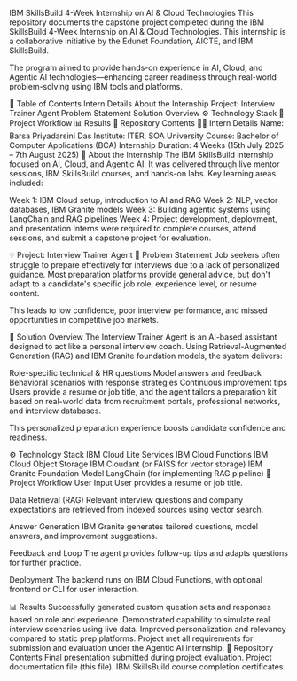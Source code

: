 IBM SkillsBuild 4-Week Internship on AI & Cloud Technologies
This repository documents the capstone project completed during the IBM SkillsBuild 4-Week Internship on AI & Cloud Technologies. This internship is a collaborative initiative by the Edunet Foundation, AICTE, and IBM SkillsBuild.

The program aimed to provide hands-on experience in AI, Cloud, and Agentic AI technologies—enhancing career readiness through real-world problem-solving using IBM tools and platforms.

📝 Table of Contents
Intern Details
About the Internship
Project: Interview Trainer Agent
Problem Statement
Solution Overview
⚙️ Technology Stack
🚀 Project Workflow
📊 Results
📁 Repository Contents
👨‍💻 Intern Details
Name: Barsa Priyadarsini Das
Institute: ITER, SOA University
Course: Bachelor of Computer Applications (BCA)
Internship Duration: 4 Weeks (15th July 2025 – 7th August 2025)
📖 About the Internship
The IBM SkillsBuild internship focused on AI, Cloud, and Agentic AI. It was delivered through live mentor sessions, IBM SkillsBuild courses, and hands-on labs. Key learning areas included:

Week 1: IBM Cloud setup, introduction to AI and RAG
Week 2: NLP, vector databases, IBM Granite models
Week 3: Building agentic systems using LangChain and RAG pipelines
Week 4: Project development, deployment, and presentation
Interns were required to complete courses, attend sessions, and submit a capstone project for evaluation.

💡 Project: Interview Trainer Agent
🔷 Problem Statement
Job seekers often struggle to prepare effectively for interviews due to a lack of personalized guidance. Most preparation platforms provide general advice, but don't adapt to a candidate's specific job role, experience level, or resume content.

This leads to low confidence, poor interview performance, and missed opportunities in competitive job markets.

🔷 Solution Overview
The Interview Trainer Agent is an AI-based assistant designed to act like a personal interview coach. Using Retrieval-Augmented Generation (RAG) and IBM Granite foundation models, the system delivers:

Role-specific technical & HR questions
Model answers and feedback
Behavioral scenarios with response strategies
Continuous improvement tips
Users provide a resume or job title, and the agent tailors a preparation kit based on real-world data from recruitment portals, professional networks, and interview databases.

This personalized preparation experience boosts candidate confidence and readiness.

⚙️ Technology Stack
IBM Cloud Lite Services
IBM Cloud Functions
IBM Cloud Object Storage
IBM Cloudant (or FAISS for vector storage)
IBM Granite Foundation Model
LangChain (for implementing RAG pipeline)
🚀 Project Workflow
User Input
User provides a resume or job title.

Data Retrieval (RAG)
Relevant interview questions and company expectations are retrieved from indexed sources using vector search.

Answer Generation
IBM Granite generates tailored questions, model answers, and improvement suggestions.

Feedback and Loop
The agent provides follow-up tips and adapts questions for further practice.

Deployment
The backend runs on IBM Cloud Functions, with optional frontend or CLI for user interaction.

📊 Results
Successfully generated custom question sets and responses based on role and experience.
Demonstrated capability to simulate real interview scenarios using live data.
Improved personalization and relevancy compared to static prep platforms.
Project met all requirements for submission and evaluation under the Agentic AI internship.
📁 Repository Contents
Final presentation submitted during project evaluation.
Project documentation file (this file).
IBM SkillsBuild course completion certificates.
